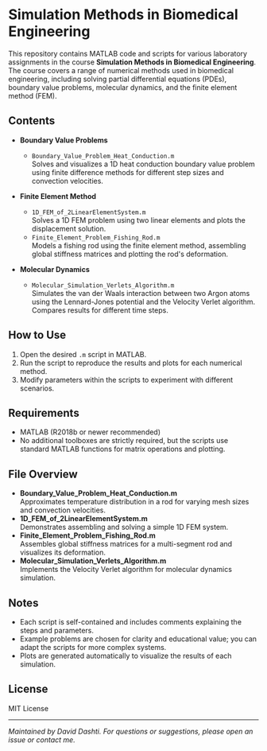 # Simulation Methods in Biomedical Engineering

This repository contains MATLAB code and scripts for various laboratory assignments in the course **Simulation Methods in Biomedical Engineering**. The course covers a range of numerical methods used in biomedical engineering, including solving partial differential equations (PDEs), boundary value problems, molecular dynamics, and the finite element method (FEM).

## Contents

- **Boundary Value Problems**

  - `Boundary_Value_Problem_Heat_Conduction.m`  
    Solves and visualizes a 1D heat conduction boundary value problem using finite difference methods for different step sizes and convection velocities.

- **Finite Element Method**

  - `1D_FEM_of_2LinearElementSystem.m`  
    Solves a 1D FEM problem using two linear elements and plots the displacement solution.
  - `Finite_Element_Problem_Fishing_Rod.m`  
    Models a fishing rod using the finite element method, assembling global stiffness matrices and plotting the rod's deformation.

- **Molecular Dynamics**
  - `Molecular_Simulation_Verlets_Algorithm.m`  
    Simulates the van der Waals interaction between two Argon atoms using the Lennard-Jones potential and the Velocity Verlet algorithm. Compares results for different time steps.

## How to Use

1. Open the desired `.m` script in MATLAB.
2. Run the script to reproduce the results and plots for each numerical method.
3. Modify parameters within the scripts to experiment with different scenarios.

## Requirements

- MATLAB (R2018b or newer recommended)
- No additional toolboxes are strictly required, but the scripts use standard MATLAB functions for matrix operations and plotting.

## File Overview

- **Boundary_Value_Problem_Heat_Conduction.m**  
  Approximates temperature distribution in a rod for varying mesh sizes and convection velocities.
- **1D_FEM_of_2LinearElementSystem.m**  
  Demonstrates assembling and solving a simple 1D FEM system.
- **Finite_Element_Problem_Fishing_Rod.m**  
  Assembles global stiffness matrices for a multi-segment rod and visualizes its deformation.
- **Molecular_Simulation_Verlets_Algorithm.m**  
  Implements the Velocity Verlet algorithm for molecular dynamics simulation.

## Notes

- Each script is self-contained and includes comments explaining the steps and parameters.
- Example problems are chosen for clarity and educational value; you can adapt the scripts for more complex systems.
- Plots are generated automatically to visualize the results of each simulation.

## License

MIT License

---

_Maintained by David Dashti. For questions or suggestions, please open an issue or contact me._
